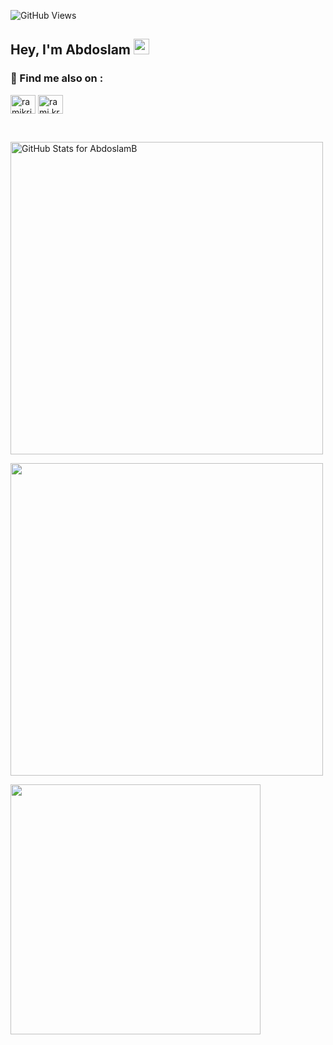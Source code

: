 
![GitHub Views](https://komarev.com/ghpvc/?username=AbdoslamB&color=2f96c0)

## Hey, I'm Abdoslam <img src="https://media.giphy.com/media/hvRJCLFzcasrR4ia7z/giphy.gif" width="25">

###  🔗  Find me also on :
<!--START_SECTION:Find me also on-->
<p align="left">
<a href="https://www.linkedin.com/in/abdoslambaabbad/" target="blank"><img align="center" src="https://raw.githubusercontent.com/rahuldkjain/github-profile-readme-generator/master/src/images/icons/Social/linked-in-alt.svg" alt="ramikrispin" height="30" width="40" /></a>
<a href="https://www.instagram.com/abdoslambaabbad/" target="blank"><img align="center" src="https://raw.githubusercontent.com/rahuldkjain/github-profile-readme-generator/master/src/images/icons/Social/instagram.svg" alt="rami.krispin" height="30" width="40" /></a>
<!--END_SECTION:Find me also on-->
  
&nbsp;
  
<!-- START_SECTION:github-readme-streak-stats-themes -->
<p align="left">
<img src="https://github-readme-stats.vercel.app/api?username=AbdoslamB&show_icons=true&include_all_commits=true&count_private=true&theme=blue-green&bg_color=00000000" alt="GitHub Stats for AbdoslamB" width="500">
</p>

<p align="left">
<img src="https://github-readme-streak-stats.herokuapp.com?user=AbdoslamB&theme=blue-green&background=00000000" width="500">
</p>

<p align="left">
<img src="https://github-readme-stats.vercel.app/api/top-langs/?username=abdoslamB&theme=blue-green&bg_color=00000000&hide_border=true" width="400">
</p>
<!--END_SECTION:github-readme-streak-stats-themes-->
